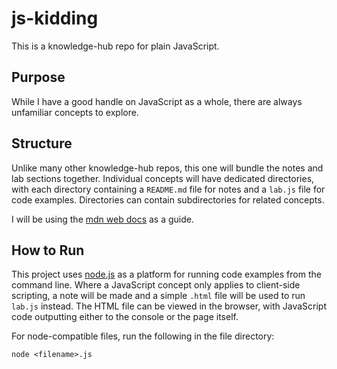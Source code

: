 # js-kidding
This is a knowledge-hub repo for plain JavaScript.

## Purpose
While I have a good handle on JavaScript as a whole, there are always unfamiliar concepts to explore.

## Structure
Unlike many other knowledge-hub repos, this one will bundle the notes and lab sections together. Individual concepts will have dedicated directories, with each directory containing a `README.md` file for notes and a `lab.js` file for code examples. Directories can contain subdirectories for related concepts.

I will be using the [mdn web docs](https://developer.mozilla.org/en-US/docs/Web/JavaScript) as a guide. 

## How to Run
This project uses [node.js](https://nodejs.org/) as a platform for running code examples from the command line. Where a JavaScript concept only applies to client-side scripting, a note will be made and a simple `.html` file will be used to run `lab.js` instead. The HTML file can be viewed in the browser, with JavaScript code outputting either to the console or the page itself.

For node-compatible files, run the following in the file directory:

```
node <filename>.js
```
